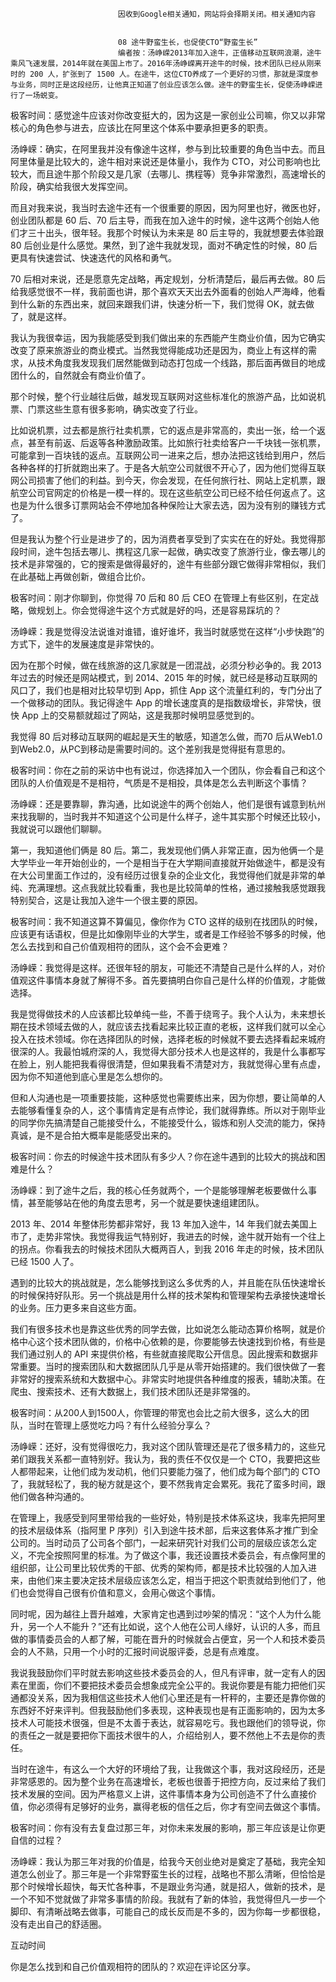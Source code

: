 
                            
                            因收到Google相关通知，网站将会择期关闭。相关通知内容
                            
                            
                            08 途牛野蛮生长，也促使CTO“野蛮生长”
                            编者按：汤峥嵘2013年加入途牛，正值移动互联网浪潮，途牛乘风飞速发展，2014年就在美国上市了。2016年汤峥嵘离开途牛的时候，技术团队已经从刚来时的 200 人，扩张到了 1500 人。在途牛，这位CTO养成了一个更好的习惯，那就是深度参与业务，同时正是这段经历，让他真正知道了创业应该怎么做。途牛的野蛮生长，促使汤峥嵘进行了一场蜕变。

极客时间：感觉途牛应该对你改变挺大的，因为这是一家创业公司嘛，你又以非常核心的角色参与进去，应该比在阿里这个体系中要承担更多的职责。

汤峥嵘：确实，在阿里我并没有像途牛这样，参与到比较重要的角色当中去。而且阿里体量是比较大的，途牛相对来说还是体量小，我作为 CTO，对公司影响也比较大，而且途牛那个阶段又是几家（去哪儿、携程等）竞争非常激烈，高速增长的阶段，确实给我很大发挥空间。

而且对我来说，我当时去途牛还有一个很重要的原因，因为阿里也好，微医也好，创业团队都是 60 后、70 后主导，而我在加入途牛的时候，途牛这两个创始人他们才三十出头，很年轻。我那个时候认为未来是 80 后主导的，我就想要去体验跟 80 后创业是什么感觉。果然，到了途牛我就发现，面对不确定性的时候，80 后更具有快速尝试、快速迭代的风格和勇气。

70 后相对来说，还是愿意先定战略，再定规划，分析清楚后，最后再去做。80 后给我感觉很不一样，我前面也讲，那个喜欢天天出去外面看的创始人严海峰，他看到什么新的东西出来，就回来跟我们讲，快速分析一下，我们觉得 OK，就去做了，就是这样。

我认为我很幸运，因为我能感受到我们做出来的东西能产生商业价值，因为它确实改变了原来旅游业的商业模式。当然我觉得能成功还是因为，商业上有这样的需求，从技术角度我发现我们居然能做到动态打包成一个线路，那后面再做目的地成团什么的，自然就会有商业价值了。

那个时候，整个行业越往后做，越发现互联网对这些标准化的旅游产品，比如说机票、门票这些生意有很多影响，确实改变了行业。

比如说机票，过去都是旅行社卖机票，它的返点是非常高的，卖出一张，给一个返点，甚至有前返、后返等各种激励政策。比如旅行社卖给客户一千块钱一张机票，可能拿到一百块钱的返点。互联网公司一进来之后，想办法把这钱给到用户，然后各种各样的打折就跑出来了。于是各大航空公司就很不开心了，因为他们觉得互联网公司损害了他们的利益。到今天，你会发现，在任何旅行社、网站上定机票，跟航空公司官网定的价格是一模一样的。现在这些航空公司已经不给任何返点了。这也是为什么很多订票网站会不停地加各种保险让大家去选，因为没有别的赚钱方式了。

但是我认为整个行业是进步了的，因为消费者享受到了实实在在的好处。我觉得那段时间，途牛包括去哪儿、携程这几家一起做，确实改变了旅游行业，像去哪儿的技术是非常强的，它的搜索是做得最好的，途牛有些部分跟它做得非常相似，我们在此基础上再做创新，做组合比价。

极客时间：刚才你聊到，你觉得 70 后和 80 后 CEO 在管理上有些区别，在定战略，做规划上。你会觉得途牛这个方式就是好的吗，还是容易踩坑的？

汤峥嵘：我是觉得没法说谁对谁错，谁好谁坏，我当时就感觉在这样“小步快跑”的方式下，途牛的发展速度是非常快的。

因为在那个时候，做在线旅游的这几家就是一团混战，必须分秒必争的。我 2013 年过去的时候还是网站模式，到 2014、2015 年的时候，就已经是移动互联网的风口了，我们也是相对比较早切到 App，抓住 App 这个流量红利的，专门分出了一个做移动的团队。我记得途牛 App 的增长速度真的是指数级增长，非常快，很快 App 上的交易额就超过了网站，这是我那时候明显感觉到的。

我觉得 80 后对移动互联网的崛起是天生的敏感，知道怎么做，而70 后从Web1.0到Web2.0，从PC到移动是需要时间的。这个差别我是觉得挺有意思的。

极客时间：你在之前的采访中也有说过，你选择加入一个团队，你会看自己和这个团队的人价值观是不是相符，气质是不是相投，具体是怎么去判断这个事情？

汤峥嵘：还是要靠聊，靠沟通，比如说途牛的两个创始人，他们是很有诚意到杭州来找我聊的，当时我并不知道这个公司是什么样子，途牛其实那个时候还比较小，我就说可以跟他们聊聊。

第一，我知道他们俩是 80 后。第二，我发现他们俩人非常正直，因为他俩一个是大学毕业一年开始创业的，一个是相当于在大学期间直接就开始做途牛，都是没有在大公司里面工作过的，没有经历过很复杂的企业文化，我觉得他们就是非常的单纯、充满理想。这点我就比较看重，我也是比较简单的性格，通过接触我感觉跟我特别契合，这是让我加入途牛一个很主要的原因。

极客时间：我不知道这算不算偏见，像你作为 CTO 这样的级别在找团队的时候，应该更有话语权，但是比如像刚毕业的大学生，或者是工作经验不够多的时候，他怎么去找到和自己价值观相符的团队，这个会不会更难？

汤峥嵘：我觉得是这样。还很年轻的朋友，可能还不清楚自己是什么样的人，对价值观这件事情本身就了解得不多。首先要搞明白你自己是什么样的价值观，才能做选择。

我是觉得做技术的人应该都比较单纯一些，不善于绕弯子。我个人认为，未来想长期在技术领域去做的人，就应该去找看起来比较正直的老板，这样我们就可以全心投入在技术领域。你在选择团队的时候，选择老板的时候就不要去选择看起来城府很深的人。我最怕城府深的人，我觉得大部分技术人也是这样的，我是什么事都写在脸上，别人能把我看得很清楚，但如果我看不清楚对方，我就觉得心里有点虚，因为你不知道他到底心里是怎么想你的。

但和人沟通也是一项重要技能，这种感觉也需要练出来，因为你想，要让简单的人去能够看懂复杂的人，这个事情肯定是有点悖论，我们就得靠练。所以对于刚毕业的同学你先搞清楚自己能接受什么，不能接受什么，锻炼和别人交流的能力，保持真诚，是不是合拍大概率是能感受出来的。

极客时间：你去的时候途牛技术团队有多少人？你在途牛遇到的比较大的挑战和困难是什么？

汤峥嵘：到了途牛之后，我的核心任务就两个，一个是能够理解老板要做什么事情，甚至能够站在他的角度去思考，另一个就是要快速组建团队。

2013 年、2014 年整体形势都非常好，我 13 年加入途牛，14 年我们就去美国上市了，走势非常快。我觉得我运气特别好，我进去的时候，途牛就开始有一个往上的拐点。你看我去的时候技术团队大概两百人，到我 2016 年走的时候，技术团队已经 1500 人了。

遇到的比较大的挑战就是，怎么能够找到这么多优秀的人，并且能在队伍快速增长的时候保持好队形。另一个挑战是用什么样的技术架构和管理架构去承接快速增长的业务。压力更多来自这些方面。

我们有很多技术也是靠这些优秀的同学去做，比如说怎么能动态算价格啊，就是价格中心这个技术团队做的，价格中心依赖的是，你要能够去快速找到价格，有些是我们通过别人的 API 来提供价格，有些就直接爬取公开信息。因此搜索和数据非常重要。当时的搜索团队和大数据团队几乎是从零开始搭建的。我们很快做了一套非常好的搜索系统和大数据中心。非常实时地提供各种维度的报表，辅助决策。在爬虫、搜索技术、还有大数据上，我们技术团队还是非常强的。

极客时间：从200人到1500人，你管理的带宽也会比之前大很多，这么大的团队，当时在管理上感觉吃力吗？有什么经验分享么？

汤峥嵘：还好，没有觉得很吃力，我对这个团队管理还是花了很多精力的，这些兄弟们跟我关系都一直特别好。我认为，我的责任不仅仅是一个 CTO，我要把这些人都带起来，让他们成为发动机，他们只要能力强了，他们成为每个部门的 CTO 了，我就轻松了，我的秘方就是这个，要不然我肯定会累死。我花了蛮多时间，跟他们做各种沟通的。

在管理上，我感受到阿里带给我的一些好处，特别是技术体系这块，我率先把阿里的技术层级体系（指阿里 P 序列）引入到途牛技术部，后来这套体系才推广到全公司的。当时动员了公司各个部门，一起来研究针对我们公司的层级应该怎么定义，不完全按照阿里的标准。为了做这个事，我还设置技术委员会，有点像阿里的组织部，让公司里比较优秀的干部、优秀的架构师，都是技术比较强的人加入进来，由他们来主要决定技术层级应该怎么定，相当于把这个职责就给到他们了，他们也会觉得自己很有价值和意义，会用心做这个事情。

同时呢，因为越往上晋升越难，大家肯定也遇到过吵架的情况：“这个人为什么能升，另一个人不能升？”还有比如说，这个人他在公司人缘好，认识的人多，而且做的事情委员会的人都了解，可能在晋升的时候就会占便宜，另一个人和技术委员会的人不熟，只用一个小时的汇报时间说服评委，总是有点难度。

我说我鼓励你们平时就去影响这些技术委员会的人，但凡有评审，就一定有人的因素在里面，你们不要把技术委员会想象成完全公平的。我说你要是有能力把他们买通都没关系，因为我相信这些技术人他们心里还是有一杆秤的，主要还是靠你做的东西好不好来评判。但我鼓励他们多表现，这种表现也是有正面影响的，因为太多技术人可能技术很强，但是不太善于表达，就容易吃亏。我也跟他们的领导说，你的责任之一就是要把你下面技术很牛的人，介绍给别人，要不然他上不去是你的责任。

当时在途牛，有这么一个大好的环境给了我，让我做这个事，我对这段经历，还是非常感恩的。因为整个业务在高速增长，老板也很善于把控方向，反过来给了我们技术发展的空间。因为严格意义上讲，这件事情本身为公司创造不了什么直接价值，你必须得有足够好的业务，赢得老板的信任之后，你才有空间去做这个事情。

极客时间：你有没有去复盘过那三年，对你未来发展的影响，那三年应该是让你更自信的过程？

汤峥嵘：我认为那三年对我的价值是，给我今天创业绝对是奠定了基础，我完全知道怎么创业了。那三年是一个非常野蛮生长的过程，战略也不那么清晰，但恰恰是那个时候增长超快，每天忙各种事，不是跟业务沟通，就是招人，做新的技术，是一个不知不觉就做了非常多事情的阶段。我就有了新的体验，我觉得但凡一步一个脚印、有清晰战略去做事，可能自己的成长反而是不多的，因为你每一步都很稳，没有走出自己的舒适圈。

互动时间

你是怎么找到和自己价值观相符的团队的？欢迎在评论区分享。

                        
                        
                            